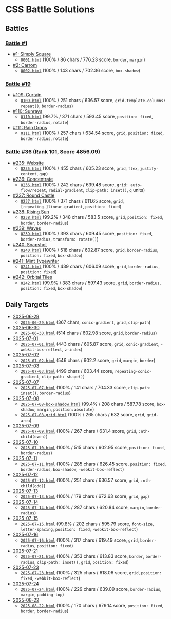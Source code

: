 # CSS Battle Solutions

## Battles

### [Battle #1](https://cssbattle.dev/battle/1)

- [#1: Simply Square](https://cssbattle.dev/play/1)
  - [`0001.html`](./0001.html) (100% / 86 chars / 776.23 score, `border`, `margin`)
- [#2: Carrom](https://cssbattle.dev/play/2)
  - [`0002.html`](./0002.html) (100% / 143 chars / 702.36 score, `box-shadow`)

### [Battle #19](https://cssbattle.dev/battle/19)

- [#109: Curtain](https://cssbattle.dev/play/109)
  - [`0109.html`](./0109.html) (100% / 251 chars / 636.57 score, `grid-template-columns: repeat()`, `border-radius`)
- [#110: Sunrays](https://cssbattle.dev/play/110)
  - [`0110.html`](./0110.html) (99.7% / 371 chars / 593.45 score, `position: fixed`, `border-radius`, `rotate`)
- [#111: Rain Drops](https://cssbattle.dev/play/111)
  - [`0111.html`](./0111.html) (100% / 257 chars / 634.54 score, `grid`, `position: fixed`, `border-radius`, `rotate`)

### [Battle #36](https://cssbattle.dev/battle/36) (Rank 101, Score 4856.09)

- [#235: Website](https://cssbattle.dev/play/235)
  - [`0235.html`](./0235.html) (100% / 455 chars / 605.23 score, `grid`, `flex`, `justify-content`, `gap`)
- [#236: Concentrate](https://cssbattle.dev/play/236)
  - [`0236.html`](./0236.html) (100% / 242 chars / 639.48 score, `grid: auto-flow/repeat`, `radial-gradient`, `clip-path: inset()`, `q` units)
- [#237: Round Castle](https://cssbattle.dev/play/237)
  - [`0237.html`](./0237.html) (100% / 371 chars / 611.65 score, `grid`, `[repeating-]linear-gradient`, `position: fixed`)
- [#238: Rising Sun](https://cssbattle.dev/play/238)
  - [`0238.html`](./0238.html) (99.2% / 348 chars / 583.5 score, `grid`, `position: fixed`, `border`, `border-radius`)
- [#239: Waves](https://cssbattle.dev/play/239)
  - [`0239.html`](./0239.html) (100% / 393 chars / 609.45 score, `position: fixed`, `border-radius`, `transform: rotate()`)
- [#240: Snapshot](https://cssbattle.dev/play/240)
  - [`0240.html`](./0240.html) (100% / 518 chars / 602.87 score, `grid`, `border-radius`, `position: fixed`, `box-shadow`)
- [#241: Mint Typewriter](https://cssbattle.dev/play/241)
  - [`0241.html`](./0241.html) (100% / 439 chars / 606.09 score, `grid`, `border-radius`, `position: fixed`)
- [#242: Orbital Tiles](https://cssbattle.dev/play/242)
  - [`0242.html`](./0242.html) (99.9% / 383 chars / 597.43 score, `grid`, `border-radius`, `position: fixed`, `box-shadow`)

## Daily Targets

- [2025-06-29](https://cssbattle.dev/play/nJyGqyDaZqTbG2DG8qrC)
  - [`2025-06-29.html`](./2025-06-29.html) (367 chars, `conic-gradient`, `grid`, `clip-path`)
- [2025-06-30](https://cssbattle.dev/play/MDtNGE9Sev1z7Xa6QL0s)
  - [`2025-06-30.html`](./2025-06-30.html) (514 chars / 602.98 score, `grid`, `border-radius`)
- [2025-07-01](https://cssbattle.dev/play/EcElU81kiG5yf5xLUxlX)
  - [`2025-07-01.html`](./2025-07-01.html) (443 chars / 605.87 score, `grid`, `conic-gradient`, `-webkit-box-reflect`, `z-index`)
- [2025-07-02](https://cssbattle.dev/play/qoEpGLPxUTEkKY6uWqNX)
  - [`2025-07-02.html`](./2025-07-02.html) (546 chars / 602.2 score, `grid`, `margin`, `border`)
- [2025-07-03](https://cssbattle.dev/play/qoEpGLPxUTEkKY6uWqNX)
  - [`2025-07-03.html`](./2025-07-03.html) (499 chars / 603.44 score, `repeating-conic-gradient`, `clip-path: shape()`)
- [2025-07-07](https://cssbattle.dev/play/OUbgAQQpf5Yj5uNzu4lB)
  - [`2025-07-07.html`](./2025-07-07.html) (100% / 141 chars / 704.33 score, `clip-path: inset()`, `border-radius`)
- [2025-07-08](https://cssbattle.dev/play/jqh9M1Oh1Op5Mrl02Dq9)
  - [`2025-07-08-box-shadow.html`](./2025-07-08-box-shadow.html) (99.4% / 208 chars / 587.78 score, `box-shadow`, `margin`, `position:absolute`)
  - [`2025-07-08-grid.html`](./2025-07-08-grid.html) (100% / 265 chars / 632 score, `grid`, `grid-area`)
- [2025-07-09](https://cssbattle.dev/play/jj7YQvOtHuqRHcnRxYls)
  - [`2025-07-09.html`](./2025-07-09.html) (100% / 267 chars / 631.4 score, `grid`, `:nth-child(even)`)
- [2025-07-10](https://cssbattle.dev/play/lE3H9aNN7mjyxaUAm7Ij)
  - [`2025-07-10.html`](./2025-07-10.html) (100% / 515 chars / 602.95 score, `position: fixed`, `border-radius`)
- [2025-07-11](https://cssbattle.dev/play/gBbQiWv1sfQdxJhkFrFY)
  - [`2025-07-11.html`](./2025-07-11.html) (100% / 285 chars / 626.45 score, `position: fixed`, `border-radius`, `box-shadow`, `-webkit-box-reflect`)
- [2025-07-12](https://cssbattle.dev/play/zGV15jqNGthtIZSLT0KV)
  - [`2025-07-12.html`](./2025-07-12.html) (100% / 251 chars / 636.57 score, `grid`, `:nth-child(odd)`)
- [2025-07-13](https://cssbattle.dev/play/4K1nE3mlF0aqtgqqb2cE)
  - [`2025-07-13.html`](./2025-07-13.html) (100% / 179 chars / 672.63 score, `grid`, `gap`)
- [2025-07-14](https://cssbattle.dev/play/mQBoj1aRRGKFdqIMHsbz)
  - [`2025-07-14.html`](./2025-07-14.html) (100% / 287 chars / 620.84 score, `margin`, `border-radius`)
- [2025-07-15](https://cssbattle.dev/play/z2KAKTtg7X5PYRuGJTSn)
  - [`2025-07-15.html`](./2025-07-15.html) (99.8% / 202 chars / 595.79 score, `font-size`, `letter-spacing`, `position: fixed`, `-webkit-box-reflect`)
- [2025-07-16](https://cssbattle.dev/play/LEktqIDBDMs00Xv8o10m)
  - [`2025-07-16.html`](./2025-07-16.html) (100% / 317 chars / 619.49 score, `grid`, `border-radius`, `position: fixed`)
- [2025-07-21](https://cssbattle.dev/play/SYYHh3iEq1fLX3reqRCU)
  - [`2025-07-21.html`](./2025-07-21.html) (100% / 353 chars / 613.83 score, `border`, `border-radius`, `clip-path: inset()`, `grid`, `position: fixed`)
- [2025-07-23](https://cssbattle.dev/play/JBC3QDsdqoOG3PEaKOC7)
  - [`2025-07-23.html`](./2025-07-23.html) (100% / 325 chars / 618.06 score, `grid`, `position: fixed`, `-webkit-box-reflect`)
- [2025-07-24](https://cssbattle.dev/play/PlTclcAbU9L9EWDvbTQE)
  - [`2025-07-24.html`](./2025-07-24.html) (100% / 229 chars / 639.09 score, `border-radius`, `margin`, `padding-top`)
- [2025-08-22](https://cssbattle.dev/play/meqzxoysSSjCTt6NVx5H)
  - [`2025-08-22.html`](./2025-08-22.html) (100% / 170 chars / 679.14 score, `position: fixed`, `border`, `border-radius`)
